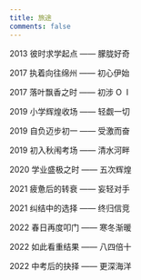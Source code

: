 ```yaml
---
title: 旅途
comments: false
---
```



2013 彼时求学起点 —— 朦胧好奇

2017 执着向往绵州 —— 初心伊始

<p>2017 落叶飘香之时 —— 初涉 O&nbsp;&nbsp;I</p>

2019 小学辉煌收场 —— 轻觑一切

2019 自负迈步初一 —— 受激而奋

2019 初入秋闱考场 —— 清水河畔

2020 学业盛极之时 —— 五次辉煌

2021 疲惫后的转衰 —— 妄轻对手

2021 纠结中的选择 —— 终归信竞

2022 春日再度叩门 —— 寒冬渐暖

2022 如此看重结果 —— 八四倍十

2022 中考后的抉择 —— 更深海洋
